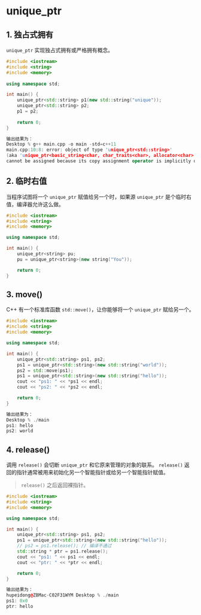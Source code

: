 # unique_ptr

## 1. 独占式拥有

`unique_ptr` 实现独占式拥有或严格拥有概念。

```c++
#include <iostream>
#include <string>
#include <memory>
    
using namespace std;

int main() {
    unique_ptr<std::string> p1(new std::string("unique"));
    unique_ptr<std::string> p2;
    p1 = p2;
    
    return 0;
}

输出结果为：
Desktop % g++ main.cpp -o main -std=c++11
main.cpp:10:8: error: object of type 'unique_ptr<std::string>' 
(aka 'unique_ptr<basic_string<char, char_traits<char>, allocator<char> > >') 
cannot be assigned because its copy assignment operator is implicitly deleted
```

## 2. 临时右值

当程序试图将一个 `unique_ptr` 赋值给另一个时，如果源 `unique_ptr` 是个临时右值，编译器允许这么做。

```c++
#include <iostream>
#include <string>
#include <memory>

using namespace std;

int main() {
    unique_ptr<string> pu;
    pu = unique_ptr<string>(new string("You"));

    return 0;
}
```

## 3. move()

C++ 有一个标准库函数 `std::move()`，让你能够将一个 `unique_ptr` 赋给另一个。

```c++
#include <iostream>
#include <string>
#include <memory>

using namespace std;

int main() {
    unique_ptr<std::string> ps1, ps2;
    ps1 = unique_ptr<std::string>(new std::string("world"));
    ps2 = std::move(ps1);
    ps1 = unique_ptr<std::string>(new std::string("hello"));
    cout << "ps1: " << *ps1 << endl;
    cout << "ps2: " << *ps2 << endl;

    return 0;
}

输出结果为：
Desktop % ./main              
ps1: hello
ps2: world
```

## 4. release()

调用 `release()` 会切断 `unique_ptr` 和它原来管理的对象的联系。
`release()` 返回的指针通常被用来初始化另一个智能指针或给另一个智能指针赋值。

> `release()` 之后返回裸指针。

```c++
#include <iostream>
#include <string>
#include <memory>

using namespace std;

int main() {
    unique_ptr<std::string> ps1, ps2;
    ps1 = unique_ptr<std::string>(new std::string("hello"));
    // ps2 = ps1.release(); // 编译不通过
    std::string * ptr = ps1.release();
    cout << "ps1: " << ps1 << endl;
    cout << "ptr: " << *ptr << endl;

    return 0;
}

输出结果为：
hupeidong@ZBMac-C02F31WYM Desktop % ./main              
ps1: 0x0
ptr: hello
```
